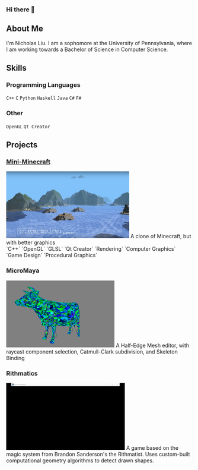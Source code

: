 ### Hi there 👋

<!--
**liunicholas6/liunicholas6** is a ✨ _special_ ✨ repository because its `README.md` (this file) appears on your GitHub profile.

Here are some ideas to get you started:

- 🔭 I’m currently working on ...
- 🌱 I’m currently learning ...
- 👯 I’m looking to collaborate on ...
- 🤔 I’m looking for help with ...
- 💬 Ask me about ...
- 📫 How to reach me: ...
- 😄 Pronouns: ...
- ⚡ Fun fact: ...
-->

## About Me ##

I'm Nicholas Liu. I am a sophomore at the University of Pennsylvania, where I am working towards a Bachelor of Science in Computer Science.

## Skills ##
### Programming Languages ###
`C++` `C` `Python` `Haskell` `Java` `C#` `F#`
### Other ###
`OpenGL` `Qt Creator`

## Projects ##

### [Mini-Minecraft](https://www.youtube.com/watch?v=3VIpxvnb1po)
<img src="https://github.com/liunicholas6/liunicholas6/blob/main/Mini-Minecraft.png" height="180" />
A clone of Minecraft, but with better graphics
<br/>
`C++` `OpenGL` `GLSL` `Qt Creator` `Rendering` `Computer Graphics` `Game Design` `Procedural Graphics` <br/>

### MicroMaya
<img src="https://github.com/liunicholas6/liunicholas6/blob/main/Micro-Maya.png" height="180" />
A Half-Edge Mesh editor, with raycast component selection, Catmull-Clark subdivision, and Skeleton Binding

### Rithmatics
<img src="https://github.com/liunicholas6/liunicholas6/blob/main/Rithmatics.gif" height="180" />
A game based on the magic system from Brandon Sanderson's the Rithmatist. Uses custom-built computational geometry algorithms to detect drawn shapes.
